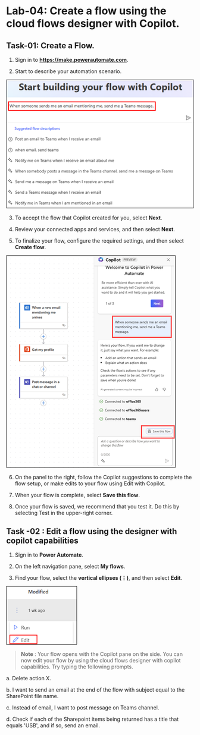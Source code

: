 # Lab-04: Create a flow using the cloud flows designer with Copilot.

## Task-01: Create a Flow.

1.	Sign in to **https://make.powerautomate.com**.
   
2.	Start to describe your automation scenario.

  ![screenshot of the prompt ](/Instructions/Media/04/copilot-home-example.png)
   
3.	To accept the flow that Copilot created for you, select **Next**.
   
4.	Review your connected apps and services, and then select **Next**.
   
5.	To finalize your flow, configure the required settings, and then select **Create flow**.

   ![screenshot of the prompt ](/Instructions/Media/04/designer-1.png)

6.	On the panel to the right, follow the Copilot suggestions to complete the flow setup, or make edits to your flow using Edit with Copilot.
   
7.	When your flow is complete, select **Save this flow**.
   
8.	Once your flow is saved, we recommend that you test it. Do this by selecting Test in the upper-right corner.
   
## Task -02 : Edit a flow using the designer with copilot capabilities

1.	Sign in to **Power Automate**.
   
2.	On the left navigation pane, select **My flows**.
   
3.	Find your flow, select the **vertical ellipses (⋮)**, and then select **Edit**.

   ![screenshot of the prompt ](/Instructions/Media/04/copilot-edit.png)
 
>**Note** : Your flow opens with the Copilot pane on the side. You can now edit your flow by using the cloud flows designer with copilot capabilities. Try typing the following prompts.

a.	Delete action X.

b.	I want to send an email at the end of the flow with subject equal to the SharePoint file name.

c.	Instead of email, I want to post message on Teams channel.

d.	Check if each of the Sharepoint items being returned has a title that equals 'USB', and if so, send an email.


